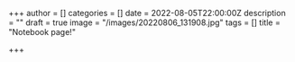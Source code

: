 +++
author = []
categories = []
date = 2022-08-05T22:00:00Z
description = ""
draft = true
image = "/images/20220806_131908.jpg"
tags = []
title = "Notebook page!"

+++
